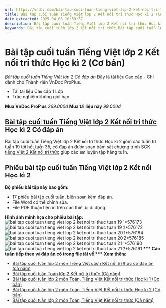 ```yaml
---
url: https://vndoc.com/bai-tap-cuoi-tuan-tieng-viet-lop-2-ket-noi-tri-thuc-hoc-ki-2-327051
title: Bài tập cuối tuần Tiếng Việt lớp 2 Kết nối tri thức Học kì 2 (Cơ bản) - Bài tập cuối tuần Tiếng Việt lớp 2 Có đáp án - VnDoc.com
date_extracted: 2025-04-08 10:33:57
description: Bài tập cuối tuần Tiếng Việt lớp 2 Kết nối tri thức Học kì 2 (Cơ bản) có đáp án sẽ giúp các em luyện tập tại nhà hiệu quả. Mời các em tham khảo.
keywords: Bài tập cuối tuần lớp 2 kết nối tri thức,Bài tập cuối tuần lớp 2,Bài tập cuối tuần lớp 2 kết nối,Bài tập cuối tuần tiếng Việt lớp 2 tuần 19,bài tập cuối tuần tiếng việt 2 tuần 20,Bài tập cuối tuần Tiếng Việt lớp 2 Kết nối tri thức Học kì 2,bài tập cuối tuần 19 môn tiếng việt lớp 2 kết nối tri thức,bài tập cuối tuần 20 tiếng việt 2 kết nối tri thức,bài tập tiếng việt lớp 2 học kì 2,bài tập cuối tuần tiếng việt 2 tuần 19 kntt,bài tập cuối tuần tiếng việt 2 tuần 20 kntt
---
```


# Bài tập cuối tuần Tiếng Việt lớp 2 Kết nối tri thức Học kì 2 \(Cơ bản\)
_Bài tập cuối tuần Tiếng Việt lớp 2 Có đáp án_
Đây là tài liệu Cao cấp - Chỉ dành cho Thành viên VnDoc ProPlus.
  * Tải tài liệu Cao cấp 1 Lớp
  * Trắc nghiệm không giới hạn

**Mua VnDoc ProPlus** _269.000đ_ **Mua tài liệu này** _99.000đ_
## [Bài tập cuối tuần Tiếng Việt lớp 2 Kết nối tri thức](<https://vndoc.com/bai-tap-cuoi-tuan-lop-2-mon-tieng-viet-kntt>) Học kì 2 Có đáp án
Bài tập cuối tuần Tiếng Việt lớp 2 Kết nối tri thức Học kì 2 gồm các tuần từ tuần 19 tới hết tuần 35, có đáp án được soạn bám sát chương trình SGK [tiếng Việt 2 Kết nối tri thức](<https://vndoc.com/tieng-viet-lop-2-ket-noi-tri-thuc>) giúp các em luyện tập hàng tuần.
## Phiếu bài tập cuối tuần Tiếng Việt lớp 2 Kết nối Học kì 2
**Bộ phiếu bài tập này bao gồm:**
  * 17 phiếu bài tập cuối tuần, biên soạn kèm đáp án.
  * File Word có thể chỉnh sửa.
  * File PDF thuận tiện in trên các thiết bị di động.

**Hình ảnh minh họa cho phiếu bài tập:**
![bai tap cuoi tuan tieng viet lop 2 ket noi tri thuc tuan 19 1*576173](https://i.vdoc.vn/data/image/2024/03/14/bai-tap-cuoi-tuan-tieng-viet-lop-2-ket-noi-tri-thuc-tuan-19-1.jpg)![bai tap cuoi tuan tieng viet lop 2 ket noi tri thuc tuan 19 2*576172](https://i.vdoc.vn/data/image/2024/03/14/bai-tap-cuoi-tuan-tieng-viet-lop-2-ket-noi-tri-thuc-tuan-19-2.jpg)
![bai tap cuoi tuan tieng viet lop 2 ket noi tri thuc tuan 20 1*576184](https://i.vdoc.vn/data/image/2024/03/14/bai-tap-cuoi-tuan-tieng-viet-lop-2-ket-noi-tri-thuc-tuan-20-1.jpg)![bai tap cuoi tuan tieng viet lop 2 ket noi tri thuc tuan 20 2*576185](https://i.vdoc.vn/data/image/2024/03/14/bai-tap-cuoi-tuan-tieng-viet-lop-2-ket-noi-tri-thuc-tuan-20-2.jpg)
![bai tap cuoi tuan tieng viet lop 2 ket noi tri thuc tuan 21 1*576190](https://i.vdoc.vn/data/image/2024/03/14/bai-tap-cuoi-tuan-tieng-viet-lop-2-ket-noi-tri-thuc-tuan-21-1.jpg)![bai tap cuoi tuan tieng viet lop 2 ket noi tri thuc tuan 21 2*576191](https://i.vdoc.vn/data/image/2024/03/14/bai-tap-cuoi-tuan-tieng-viet-lop-2-ket-noi-tri-thuc-tuan-21-2.jpg)
**\*\*\* Các tuần tiếp theo và đáp án có trong file tải về \*\*\***
 **Xem thêm:**
  * [Bài tập cuối tuần lớp 2 môn Tiếng Việt sách Kết nối tri thức có đáp án \(cả năm\)](<https://vndoc.com/bai-tap-cuoi-tuan-lop-2-mon-tieng-viet-sach-ket-noi-tri-thuc-242940>)
  * [Bài tập cuối tuần Toán lớp 2 Kết nối tri thức \(Cả năm\)](<https://vndoc.com/phieu-bai-tap-cuoi-tuan-mon-toan-lop-2-ca-nam-188940>)
  * [Bài tập cuối tuần lớp 2 môn Toán, Tiếng Việt Kết nối tri thức Học kì 1 \(Cơ bản\)](<https://vndoc.com/phieu-bai-tap-cuoi-tuan-lop-2-hoc-ki-1-195123>)
  * [Bài tập cuối tuần lớp 2 môn Toán, Tiếng Việt Kết nối tri thức Học kì 2 \(Cơ bản\)](<https://vndoc.com/bai-tap-cuoi-tuan-lop-2-ket-noi-tri-thuc-hoc-ki-2-327066>)
  * [Bài tập cuối tuần lớp 2 môn Toán, Tiếng Việt Kết nối tri thức \(Cả năm\)](<https://vndoc.com/bai-tap-cuoi-tuan-lop-2-ket-noi-tri-thuc-ca-nam-327097>)

